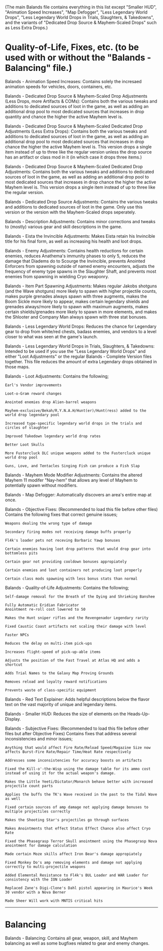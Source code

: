 (The main Balands file contains everything in this list except "Smaller HUD", "Animation Speed Increases", "Map Defogger", "Less Legendary World Drops", "Less Legendary World Drops in Trials, Slaughters, & Takedowns", and the variants of "Dedicated Drop Source & Mayhem-Scaled Drops" such as Less Extra Drops.)

Quality-of-Life, Fixes, etc. (to be used with or without the "Balands - Balancing" file.)
=====================
Balands - Animation Speed Increases: Contains solely the incresaed animation speeds for vehicles, doors, containers, etc.

Balands - Dedicated Drop Source & Mayhem-Scaled Drop Adjustments (Less Drops, more Artifacts & COMs): Contains both the various tweaks and additions to dedicated sources of loot in the game, as well as adding an additional drop pool to most dedicated sources that increases in drop quantity and chance the higher the active Mayhem level is.

Balands - Dedicated Drop Source & Mayhem-Scaled Dedicated Drop Adjustments (Less Extra Drops): Contains both the various tweaks and additions to dedicated sources of loot in the game, as well as adding an additional drop pool to most dedicated sources that increases in drop chance the higher the active Mayhem level is. This version drops a single item instead of up to three like the regular version unless the drop source has an artifact or class mod in it (in which case it drops three items.)

Balands - Dedicated Drop Source & Mayhem-Scaled Dedicated Drop Adjustments: Contains both the various tweaks and additions to dedicated sources of loot in the game, as well as adding an additional drop pool to most dedicated sources that increases in drop chance the higher the active Mayhem level is. This version drops a single item instead of up to three like the regular version.

Balands - Dedicated Drop Source Adjustments: Contains the various tweaks and additions to dedicated sources of loot in the game. Only use this version or the version with the Mayhem-Scaled drops seperately.

Balands - Description Adjustments: Contains minor corrections and tweaks to (mostly) various gear and skill descriptions in the game.

Balands - Eista the Invincible Adjustments: Makes Eista retain his Invincible title for his final form, as well as increasing his health and loot drops.

Balands - Enemy Adjustments: Contains health reductions for certain enemies, reduces Anathema's immunity phases to only 5, reduces the damage that Diadems do to Scourge the Invincible, prevents Anointed Enforcers from spawning outside of named enemy encounters, adjusts the frequency of enemy type spawns in the Slaughter Shaft, and prevents most enemies from spawning in wielding Cryo weaponry.

Balands - Item Part Spawning Adjustments: Makes regular Jakobs shotguns (and the Wave shotguns) more likely to spawn with higher projectile counts, makes purple grenades always spawn with three augments, makes the Boom Sickle more likely to appear, makes certain legendary shields and grenades always/more likely to spawn with maximum augments, makes certain shields/grenades more likely to spawn in more elements, and makes the Shlooter and Company Man always spawn with three stat bonuses.

Balands - Less Legendary World Drops: Reduces the chance for Legendary gear to drop from white/red chests, badass enemies, and vendors to a level closer to what was seen at the game's launch.

Balands - Less Legendary World Drops in Trials, Slaughters, & Takedowns: Intended to be used if you use the "Less Legendary World Drops" and either "Loot Adjustments" or the regular Balands - Complete Version files together. This file reduces the amount of extra Legendary drops obtained in those maps.

Balands - Loot Adjustments: Contains the following;

	Earl's Vendor improvements 
	
	Loot-o-Gram reward changes 
	
	Anointed enemies drop Alien-barrel weapons 
	
	Mayhem-exclusive/Bekah/R.Y.N.A.H/Hunt(er)/Hunt(ress) added to the world drop legendary pool 
	
	Increased type-specific legendary world drops in the trials and circles of slaughter 
	
	Improved Takedown legendary world drop rates 
	
	Better Loot Skulls 
	
	More Fustercluck DLC unique weapons added to the Fustercluck unique world drop pool 
	
	Guns, Love, and Tentacles Singing Fish can produce a Fish Slap 

Balands - Mayhem Mode Modifier Adjustments: Contains the altered Mayhem 11 modifer "Nay-hem" that allows any level of Mayhem to potentially spawn without modifiers.

Balands - Map Defogger: Automatically discovers an area's entire map at once.

Balands - Objective Fixes: (Recommended to load this file before other files) Contains the following fixes that correct genuine issues;

	Weapons dealing the wrong type of damage 
	
	Secondary firing modes not receiving damage buffs properly 
	
	Fl4k's loader pets not receving Barbaric Yawp bonuses 
	
	Certain enemies having loot drop patterns that would drop gear into bottomless pits 
	
	Certain gear not providing cooldown bonuses appropiately 
	
	Certain enemies and loot containers not producing loot properly 
	
	Certain class mods spawning with less bonus stats than normal 

Balands - Quality-of-Life Adjustments: Contains the following; 

	Self-damage removal for the Breath of the Dying and Shrieking Banshee 
	
	Fully Automatic Eridian Fabricator 
	Anointment re-roll cost lowered to 50 
	
	Makes the Hunt sniper rifles and the Revengenador Legendary rarity 
	
	Fixed Caustic Coast artifacts not scaling their damage with level 
	
	Faster NPCs 
	
	Reduces the delay on multi-item pick-ups 
	
	Increases flight-speed of pick-up-able items 
	
	Adjusts the position of the Fast Travel at Atlas HQ and adds a shortcut 
	
	Adds Trial Names to the Galaxy Map Proving Grounds 
	
	Removes reload and loyalty reward notifications 
	
	Prevents waste of class-specific equipment 

Balands - Red Text Explainer: Adds helpful descriptions below the flavor text on the vast majority of unique and legendary items.

Balands - Smaller HUD: Reduces the size of elements on the Heads-Up-Display.

Balands - Subjective Fixes: (Recommended to load this file before other files but after Objective Fixes) Contains fixes that address several inconsistencies and minor issues; 

	Anything that would affect Fire Rate/Reload Speed/Magazine Size now affects Burst-Fire Rate/Repair Time/Heat Rate respectively 
	
	Addresses some inconsistencies for accuracy boosts on artifacts 
	
	Fixed the Kill-o'-the-Wisp using the damage table for its ammo cost instead of using it for the actual weapon's damage. 
	
	Makes the Little Yeeti/Dictator/Monarch behave better with increased projectile count parts 
	
	Applies the buffs the TK's Wave received in the past to the Tidal Wave as well 
	
	Fixed certain sources of amp damage not applying damage bonuses to multiple projectiles correctly 
	
	Makes the Shooting Star's projectiles go through surfaces 
	
	Makes Anointments that effect Status Effect Chance also affect Cryo Rate 
	
	Fixed the Phasegrasp Terror Skull anointment using the Phasegrasp Nova anointment for damage calculation 
	
	Made certain Moze skills affect Iron Bear's damage appropiately 
	
	Fixed Monkey Do's amp removing elements and damage not applying correctly to multi-projectile weapons 
	
	Added Elemental Resistance to Fl4k's BUL Loader and WAR Loader for consistency with the ION Loader 
	
	Replaced Zane's Digi-Clone's Dahl pistol appearing in Maurice's Week 30 vendor with a Nova Berner 
	
	Made Sheer Will work with MNTIS critical hits 

---

Balancing
=========
Balands - Balancing: Contains all gear, weapon, skill, and Mayhem balancing as well as some bugfixes related to gear and enemy changes.
